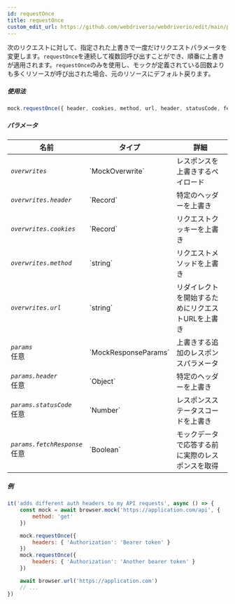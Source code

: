 ```yaml
---
id: requestOnce
title: requestOnce
custom_edit_url: https://github.com/webdriverio/webdriverio/edit/main/packages/webdriverio/src/commands/mock/requestOnce.ts
---
```


次のリクエストに対して、指定された上書きで一度だけリクエストパラメータを変更します。`requestOnce`を連続して複数回呼び出すことができ、順番に上書きが適用されます。`requestOnce`のみを使用し、モックが定義されている回数よりも多くリソースが呼び出された場合、元のリソースにデフォルト戻ります。

##### 使用法

```js
mock.requestOnce({ header, cookies, method, url, header, statusCode, fetchResponse })
```

##### パラメータ

<table>
  <thead>
    <tr>
      <th>名前</th><th>タイプ</th><th>詳細</th>
    </tr>
  </thead>
  <tbody>
    <tr>
      <td><code><var>overwrites</var></code></td>
      <td>`MockOverwrite`</td>
      <td>レスポンスを上書きするペイロード</td>
    </tr>
    <tr>
      <td><code><var>overwrites.header</var></code></td>
      <td>`Record<string, string>`</td>
      <td>特定のヘッダーを上書き</td>
    </tr>
    <tr>
      <td><code><var>overwrites.cookies</var></code></td>
      <td>`Record<string, string>`</td>
      <td>リクエストクッキーを上書き</td>
    </tr>
    <tr>
      <td><code><var>overwrites.method</var></code></td>
      <td>`string`</td>
      <td>リクエストメソッドを上書き</td>
    </tr>
    <tr>
      <td><code><var>overwrites.url</var></code></td>
      <td>`string`</td>
      <td>リダイレクトを開始するためにリクエストURLを上書き</td>
    </tr>
    <tr>
      <td><code><var>params</var></code><br /><span className="label labelWarning">任意</span></td>
      <td>`MockResponseParams`</td>
      <td>上書きする追加のレスポンスパラメータ</td>
    </tr>
    <tr>
      <td><code><var>params.header</var></code><br /><span className="label labelWarning">任意</span></td>
      <td>`Object`</td>
      <td>特定のヘッダーを上書き</td>
    </tr>
    <tr>
      <td><code><var>params.statusCode</var></code><br /><span className="label labelWarning">任意</span></td>
      <td>`Number`</td>
      <td>レスポンスステータスコードを上書き</td>
    </tr>
    <tr>
      <td><code><var>params.fetchResponse</var></code><br /><span className="label labelWarning">任意</span></td>
      <td>`Boolean`</td>
      <td>モックデータで応答する前に実際のレスポンスを取得</td>
    </tr>
  </tbody>
</table>

##### 例

```js title="respond.js"
it('adds different auth headers to my API requests', async () => {
    const mock = await browser.mock('https://application.com/api', {
        method: 'get'
    })

    mock.requestOnce({
        headers: { 'Authorization': 'Bearer token' }
    })
    mock.requestOnce({
        headers: { 'Authorization': 'Another bearer token' }
    })

    await browser.url('https://application.com')
    // ...
})
```